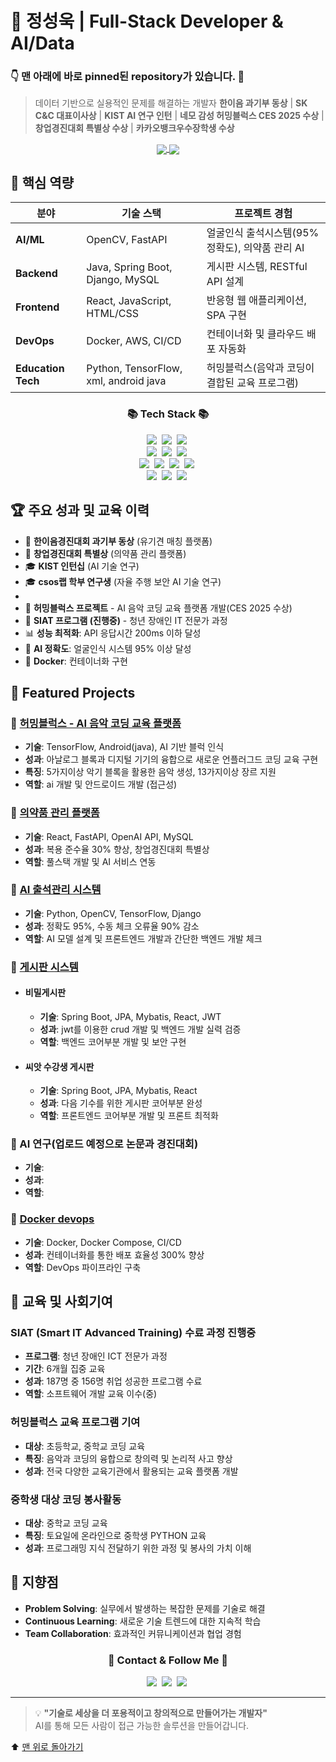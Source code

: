 # 🎯 정성욱 | Full-Stack Developer & AI/Data
<a name="top"></a>
### 👇 맨 아래에 바로 pinned된 repository가 있습니다. 📌
> 데이터 기반으로 실용적인 문제를 해결하는 개발자
> **한이음 과기부 동상** | **SK C&C 대표이사상** | **KIST AI 연구 인턴** | **네모 감성 허밍블럭스 CES 2025 수상** | **창업경진대회 특별상 수상** | **카카오뱅크우수장학생 수상**


<p align="center">
  <a href="https://github.com/davJ-star">
    <img align="center" src="https://github-readme-stats.vercel.app/api?username=davJ-star&show_icons=true&theme=vue-dark&count_private=true" />
  </a>
  <a href="https://github.com/davJ-star">
    <img align="center" src="https://github-readme-stats.vercel.app/api/top-langs/?username=davJ-star&layout=compact&theme=vue-dark" />
  </a>
</p>

## 🚀 핵심 역량


| 분야 | 기술 스택 | 프로젝트 경험 |
|------|-----------|---------------|
| **AI/ML** |  OpenCV, FastAPI | 얼굴인식 출석시스템(95% 정확도), 의약품 관리 AI |
| **Backend** | Java, Spring Boot, Django, MySQL | 게시판 시스템, RESTful API 설계 |
| **Frontend** | React, JavaScript, HTML/CSS | 반응형 웹 애플리케이션, SPA 구현 |
| **DevOps** | Docker, AWS, CI/CD | 컨테이너화 및 클라우드 배포 자동화 |
| **Education Tech** | Python, TensorFlow, xml, android java | 허밍블럭스(음악과 코딩이 결합된 교육 프로그램) |

<h3 align="center">📚 Tech Stack 📚</h3>
<p align="center">
  <img src="https://img.shields.io/badge/Java-007396?style=flat-square&logo=Java&logoColor=white"/>&nbsp
  <img src="https://img.shields.io/badge/Python-3766AB?style=flat-square&logo=Python&logoColor=white"/>&nbsp 
  <img src="https://img.shields.io/badge/Javascript-ffb13b?style=flat-square&logo=javascript&logoColor=white"/>&nbsp
  <br>
  <img src="https://img.shields.io/badge/Spring-6DB33F?style=flat-square&logo=Spring&logoColor=white"/>&nbsp
  <img src="https://img.shields.io/badge/SpringBoot-6DB33F?style=flat-square&logo=SpringBoot&logoColor=white"/>&nbsp 
  <img src="https://img.shields.io/badge/Django-092E20?style=flat-square&logo=django&logoColor=white"/>&nbsp
  <br>
  <img src="https://img.shields.io/badge/React-61DAFB?style=flat-square&logo=react&logoColor=white"/>&nbsp 
  <img src="https://img.shields.io/badge/Node.js-339933?style=flat-square&logo=Node.js&logoColor=white"/>&nbsp
  <img src="https://img.shields.io/badge/TensorFlow-FF6F00?style=flat-square&logo=TensorFlow&logoColor=white"/>&nbsp
  <img src="https://img.shields.io/badge/OpenCV-5C3EE8?style=flat-square&logo=OpenCV&logoColor=white"/>&nbsp
  <br>
  <img src="https://img.shields.io/badge/Docker-2496ED?style=flat-square&logo=Docker&logoColor=white"/>&nbsp 
  <img src="https://img.shields.io/badge/AWS-232F3E?style=flat-square&logo=AmazonAWS&logoColor=white"/>&nbsp 
  <img src="https://img.shields.io/badge/MySQL-E6B91E?style=flat-square&logo=MySQL&logoColor=white"/>&nbsp
</p>


## 🏆 주요 성과 및 교육 이력

- 🥇 **한이음경진대회 과기부 동상** (유기견 매칭 플랫폼)
- 🥇 **창업경진대회 특별상** (의약품 관리 플랫폼)
- 🎓 **KIST 인턴십** (AI 기술 연구)
- 🎓 **csos랩 학부 연구생** (자율 주행 보안 AI 기술 연구)
- 
- 🎵 **허밍블럭스 프로젝트** - AI 음악 코딩 교육 플랫폼 개발(CES 2025 수상)
- 🏫 **SIAT 프로그램 (진행중)** - 청년 장애인 IT 전문가 과정
- 📊 **성능 최적화**: API 응답시간 200ms 이하 달성
- 🤖 **AI 정확도**: 얼굴인식 시스템 95% 이상 달성
- 🐳 **Docker**: 컨테이너화 구현

## 📁 Featured Projects

### 🎵 [허밍블럭스 - AI 음악 코딩 교육 플랫폼](https://github.com/davJ-star/hummingblocks)
- **기술**: TensorFlow, Android(java), AI 기반 블럭 인식
- **성과**: 아날로그 블록과 디지털 기기의 융합으로 새로운 언플러그드 코딩 교육 구현
- **특징**: 5가지이상 악기 블록을 활용한 음악 생성, 13가지이상 장르 지원
- **역할**: ai 개발 및 안드로이드 개발 (접근성)

### 💊 [의약품 관리 플랫폼](https://github.com/davJ-star/web_BE)
- **기술**: React, FastAPI, OpenAI API, MySQL
- **성과**: 복용 준수율 30% 향상, 창업경진대회 특별상
- **역할**: 풀스택 개발 및 AI 서비스 연동

### 🔬 [AI 출석관리 시스템](https://github.com/davJ-star/AI)
- **기술**: Python, OpenCV, TensorFlow, Django
- **성과**: 정확도 95%, 수동 체크 오류율 90% 감소
- **역할**: AI 모델 설계 및 프론트엔드 개발과 간단한 백엔드 개발 체크


### 📝 [게시판 시스템](https://github.com/davJ-star/web_FE)
- #### 비밀게시판
  - **기술**: Spring Boot, JPA, Mybatis, React, JWT
  - **성과**: jwt를 이용한 crud 개발 및 백엔드 개발 실력 검증
  - **역할**: 백엔드 코어부분 개발 및 보안 구현

- #### 씨앗 수강생 게시판
  - **기술**: Spring Boot, JPA, Mybatis, React
  - **성과**: 다음 기수를 위한 게시판 코어부분 완성
  - **역할**: 프론트엔드 코어부분 개발 및 프론트 최적화

### 🤖 AI 연구(업로드 예정으로 논문과 경진대회)
- **기술**: 
- **성과**: 
- **역할**: 

### 🐳 [Docker devops](https://github.com/davJ-star/learn-docker)
- **기술**: Docker, Docker Compose, CI/CD
- **성과**: 컨테이너화를 통한 배포 효율성 300% 향상
- **역할**: DevOps 파이프라인 구축



## 🎯 교육 및 사회기여

### SIAT (Smart IT Advanced Training) 수료 과정 진행중
- **프로그램**: 청년 장애인 ICT 전문가 과정
- **기간**: 6개월 집중 교육
- **성과**: 187명 중 156명 취업 성공한 프로그램 수료
- **역할**: 소프트웨어 개발 교육 이수(중)

### 허밍블럭스 교육 프로그램 기여
- **대상**: 초등학교, 중학교 코딩 교육
- **특징**: 음악과 코딩의 융합으로 창의력 및 논리적 사고 향상
- **성과**: 전국 다양한 교육기관에서 활용되는 교육 플랫폼 개발

### 중학생 대상 코딩 봉사활동
- **대상**: 중학교 코딩 교육
- **특징**: 토요일에 온라인으로 중학생 PYTHON 교육
- **성과**: 프로그래밍 지식 전달하기 위한 과정 및 봉사의 가치 이해

## 🎯 지향점
- **Problem Solving**: 실무에서 발생하는 복잡한 문제를 기술로 해결
- **Continuous Learning**: 새로운 기술 트렌드에 대한 지속적 학습
- **Team Collaboration**: 효과적인 커뮤니케이션과 협업 경험

<h3 align="center">🌈 Contact & Follow Me 🌈</h3>
<p align="center">
  <a href="https://velog.io/@dav_id"><img src="https://img.shields.io/badge/Tech%20Blog-11B48A?style=flat-square&logo=Vimeo&logoColor=white"/></a>&nbsp
  <a href="https://sw-junior2senior-developer.tistory.com/"><img src="https://img.shields.io/badge/Tistory-000000?style=flat-square&logo=Tistory&logoColor=white"></a>&nbsp
  <a href="mailto:jshsy0130@gmail.com"><img src="https://img.shields.io/badge/Gmail-d14836?style=flat-square&logo=Gmail&logoColor=white"/></a>&nbsp
</p>


---

> 💡 **"기술로 세상을 더 포용적이고 창의적으로 만들어가는 개발자"**  
> AI를 통해 모든 사람이 접근 가능한 솔루션을 만들어갑니다.


⬆️ [맨 위로 돌아가기](#top)
